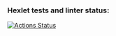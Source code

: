 ### Hexlet tests and linter status:
[![Actions Status](https://github.com/andomiele/frontend-project-12/actions/workflows/hexlet-check.yml/badge.svg)](https://github.com/andomiele/frontend-project-12/actions)
